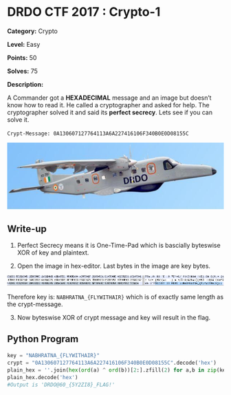 # DRDO CTF 2017 : Crypto-1

**Category:** Crypto

**Level:** Easy

**Points:** 50

**Solves:** 75

**Description:**

A Commander got a **HEXADECIMAL** message and an image but doesn’t know how to read it. He called a cryptographer and asked for help. The cryptographer solved it and said its **perfect secrecy**. Lets see if you can solve it.

`Crypt-Message: 0A130607127764113A6A227416106F340B0E0D08155C`

![NABHRATNA.jpg](NABHRATNA.jpg)

## Write-up

1. Perfect Secrecy means it is One-Time-Pad which is bascially byteswise XOR of key and plaintext.

2. Open the image in hex-editor. Last bytes in the image are key bytes.

![hex\_key.png](hex_key.png)

Therefore key is: ``NABHRATNA_{FLYWITHAIR}`` which is of exactly same length as the crypt-message.

3. Now byteswise XOR of crypt message and key will result in the flag.

## Python Program

```Python
key = "NABHRATNA_{FLYWITHAIR}"
crypt = "0A130607127764113A6A227416106F340B0E0D08155C".decode('hex')
plain_hex = ''.join(hex(ord(a) ^ ord(b))[2:].zfill(2) for a,b in zip(key,crypt))
plain_hex.decode('hex')
#Output is 'DRDO@60_{5Y2ZI8}_FLAG!'
```
